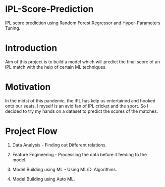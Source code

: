 # IPL-Score-Prediction
IPL score prediction using Random Forest Regressor and Hyper-Parameters Tuning.

# Introduction
Aim of this project is to build a model which will predict the final score of an IPL match with the help of certain ML techniques.

# Motivation
In the midst of this pandemic, the IPL has kelp us entertained and hooked onto our seats.
I myself is an avid fan of IPL cricket and the sport. So I decided to try my hands on a dataset to predict the scores of the matches.

# Project Flow

1) Data Analysis - Finding out Different relations.

2) Feature Engineering - Processing the data before it feeding to the model.

3) Model Building using ML - Using ML/Dl Algorithms.

4) Model Building using Auto ML. 
